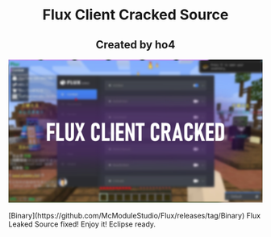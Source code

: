 <div align="center">

# Flux Client Cracked Source
## Created by ho4
![TITLE](./title.png)

</div>
[Binary](https://github.com/McModuleStudio/Flux/releases/tag/Binary)
Flux Leaked Source fixed! Enjoy it!
Eclipse ready.